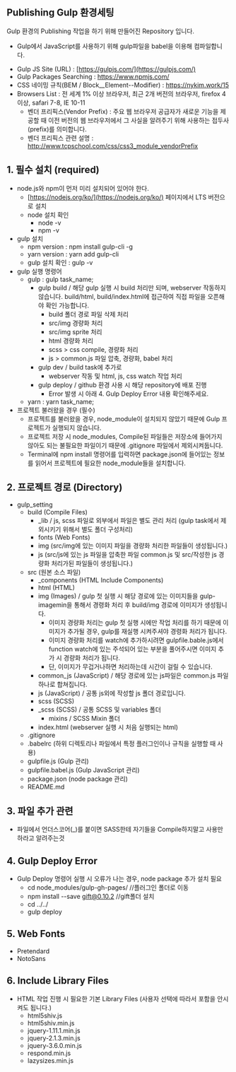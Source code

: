 ## Publishing Gulp 환경세팅

Gulp 환경의 Publishing 작업을 하기 위해 만들어진 Repository 입니다.
- Gulp에서 JavaScript를 사용하기 위해 gulp파일을 babel을 이용해 컴파일합니다.

* Gulp JS Site (URL) : [https://gulpjs.com/](https://gulpjs.com/)
* Gulp Packages Searching : https://www.npmjs.com/
* CSS 네이밍 규칙(BEM / Block__Element--Modifier) : https://nykim.work/15
* Browsers List : 전 세계 1% 이상 브라우저, 최근 2개 버전의 브라우저, firefox 4 이상, safari 7-8, IE 10-11
  * 벤더 프리픽스(Vendor Prefix) : 주요 웹 브라우저 공급자가 새로운 기능을 제공할 때 이전 버전의 웹 브라우저에서 그 사실을 알려주기 위해 사용하는 접두사(prefix)를 의미합니다.
  * 벤더 프리픽스 관련 설명 : http://www.tcpschool.com/css/css3_module_vendorPrefix

**1. 필수 설치 (required)**
-
* node.js와 npm이 먼저 미리 설치되어 있어야 한다.
  * [https://nodejs.org/ko/](https://nodejs.org/ko/) 페이지에서 LTS 버전으로 설치
  * node 설치 확인
    * node -v
    * npm -v
* gulp 설치
  * npm version : npm install gulp-cli -g
  * yarn version : yarn add gulp-cli
  * gulp 설치 확인 : gulp -v
* gulp 실행 명령어
  * gulp : gulp task_name;
    * gulp build / 해당 gulp 실행 시 build 처리만 되며, webserver 작동하지 않습니다. build/html, build/index.html에 접근하여 직접 파일을 오픈해야 확인 가능합니다.
      * build 폴더 경로 파일 삭제 처리
      * src/img 경량화 처리
      * src/img sprite 처리
      * html 경량화 처리
      * scss > css compile, 경량화 처리
      * js > common.js 파일 압축, 경량화, babel 처리
    * gulp dev / build task에 추가로
      * webserver 작동 및 html, js, css watch 작업 처리
    * gulp deploy / github 환경 사용 시 해당 repository에 배포 진행
      * Error 발생 시 아래 4. Gulp Deploy Error 내용 확인해주세요.
  * yarn : yarn task_name;
* 프로젝트 불러왔을 경우 (필수)
  * 프로젝트를 불러왔을 경우, node_module이 설치되지 않았기 때문에 Gulp 프로젝트가 실행되지 않습니다.
  * 프로젝트 저장 시 node_modules, Compile된 파일들은 저장소에 들어가지 않아도 되는 불필요한 파일이기 때문에 .gitignore 파일에서 제외시켜둡니다.
  * Terminal에 npm install 명령어를 입력하면 package.json에 들어있는 정보를 읽어서 프로젝트에 필요한 node_module들을 설치합니다.

**2. 프로젝트 경로 (Directory)**
- 
* gulp_setting
  * build (Compile Files)
    * _lib / js, scss 파일로 외부에서 파일은 별도 관리 처리 (gulp task에서 제외시키기 위해서 별도 폴더 구성처리)
    * fonts (Web Fonts)
    * img (src/img에 있는 이미지 파일을 경량화 처리한 파일들이 생성됩니다.)
    * js (src/js에 있는 js 파일을 압축한 파일 common.js 및 src/작성한 js 경량화 처리가된 파일들이 생성됩니다.)
  * src (원본 소스 파일)
    * _components (HTML Include Components)
    * html (HTML)
    * img (Images) / gulp 첫 실행 시 해당 경로에 있는 이미지들을 gulp-imagemin을 통해서 경령화 처리 후 build/img 경로에 이미지가 생성됩니다.
      * 이미지 경량화 처리는 gulp 첫 실행 시에만 작업 처리를 하기 때문에 이미지가 추가될 경우, gulp를 재실행 시켜주셔야 경령화 처리가 됩니다.
      * 이미지 경량화 처리를 watch에 추가하시려면 gulpfile.bable.js에서 function watch에 있는 주석되어 있는 부분을 풀어주시면 이미지 추가 시 경량화 처리가 됩니다.
      * 단, 이미지가 무겁거나하면 처리하는데 시간이 걸릴 수 있습니다.
    * common_js (JavaScript) / 해당 경로에 있는 js파일은 common.js 파일 하나로 합쳐집니다.
    * js (JavaScript) / 공통 js외에 작성할 js 폴더 경로입니다.
    * scss (SCSS)
    * _scss (SCSS) / 공통 SCSS 및 variables 폴더
      * mixins / SCSS Mixin 폴더
    * index.html (webserver 실행 시 처음 실행되는 html)
  * .gitignore
  * .babelrc (하위 디렉토리나 파일에서 특정 플러그인이나 규칙을 실행할 때 사용)
  * gulpfile.js (Gulp 관리)
  * gulpfile.babel.js (Gulp JavaScript 관리)
  * package.json (node package 관리)
  * README.md

**3. 파일 추가 관련**
- 
* 파일에서 언더스코어(_)를 붙이면 SASS한테 자기들을 Compile하지말고 사용만 하라고 알려주는것

**4. Gulp Deploy Error**
- 
* Gulp Deploy 명령어 실행 시 오류가 나는 경우, node package 추가 설치 필요
  * cd node_modules/gulp-gh-pages/  //플러그인 폴더로 이동
  * npm install --save gift@0.10.2  //gift폴더 설치
  * cd ../../                       
  * gulp deploy 

**5. Web Fonts**
- 
* Pretendard
* NotoSans

**6. Include Library Files**
- 
* HTML 작업 진행 시 필요한 기본 Library Files (사용자 선택에 따라서 포함을 안시켜도 됩니다.)
  * html5shiv.js
  * html5shiv.min.js
  * jquery-1.11.1.min.js
  * jquery-2.1.3.min.js
  * jquery-3.6.0.min.js
  * respond.min.js
  * lazysizes.min.js